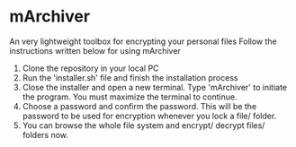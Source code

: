 # mArchiver
An very lightweight toolbox for encrypting your personal files
Follow the instructions written below for using mArchiver
1) Clone the repository in your local PC
2) Run the 'installer.sh' file and finish the installation process
3) Close the installer and open a new terminal. Type 'mArchiver' to initiate the program. You must maximize the terminal to continue.
4) Choose a password and confirm the password. This will be the password to be used for encryption whenever you lock a file/ folder.
5) You can browse the whole file system and encrypt/ decrypt files/ folders now.
